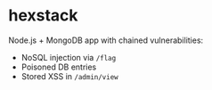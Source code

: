 # hexstack

Node.js + MongoDB app with chained vulnerabilities:
- NoSQL injection via `/flag`
- Poisoned DB entries
- Stored XSS in `/admin/view`
